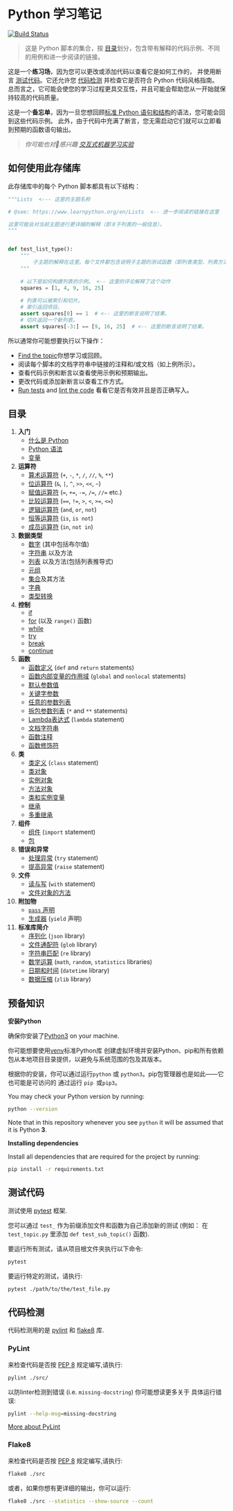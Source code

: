 # Python 学习笔记

[![Build Status](https://travis-ci.org/trekhleb/learn-python.svg?branch=master)](https://travis-ci.org/trekhleb/learn-python)

> 这是 Python 脚本的集合，按 [目录](#目录)划分，包含带有解释的代码示例、不同的用例和进一步阅读的链接。


这是一个**练习场**，因为您可以更改或添加代码以查看它是如何工作的，
并使用断言 [测试代码](#测试代码)。它还允许您 [代码检测](#代码检测) 
并检查它是否符合 Python 代码风格指南。
总而言之，它可能会使您的学习过程更具交互性，并且可能会帮助您从一开始就保持较高的代码质量。

这是一个**备忘单**，因为一旦您想回顾[标准 Python 语句和结构](#目录)的语法，您可能会回到这些代码示例。
此外，由于代码中充满了断言，您无需启动它们就可以立即看到预期的函数语句输出。

> _你可能也对🤖感兴趣 [交互式机器学习实验](https://github.com/trekhleb/machine-learning-experiments)_

## 如何使用此存储库

此存储库中的每个 Python 脚本都具有以下结构：

```python
"""Lists  <--- 这里的主题名称

# @see: https://www.learnpython.org/en/Lists  <-- 进一步阅读的链接在这里

这里可能会对当前主题进行更详细的解释（即关于列表的一般信息）。
"""


def test_list_type():
    """
        子主题的解释在这里。每个文件都包含说明子主题的测试函数（即列表类型、列表方法）。
    """
    
    # 以下是如何构建列表的示例。 <-- 这里的评论解释了这个动作
    squares = [1, 4, 9, 16, 25]
    
    # 列表可以被索引和切片。
    # 索引返回项目。
    assert squares[0] == 1  # <-- 这里的断言说明了结果。
    # 切片返回一个新列表。
    assert squares[-3:] == [9, 16, 25]  # <-- 这里的断言说明了结果。
```

所以通常你可能想要执行以下操作：

- [Find the topic](#table-of-contents)你想学习或回顾。
- 阅读每个脚本的文档字符串中链接的注释和/或文档（如上例所示）。
- 查看代码示例和断言以查看使用示例和预期输出。
- 更改代码或添加新断言以查看工作方式。
- [Run tests](#testing-the-code) and [lint the code](#linting-the-code) 看看它是否有效并且是否正确写入。

## 目录

1. **入门**
    - [什么是 Python](src/getting_started/what_is_python.md)
    - [Python 语法](src/getting_started/python_syntax.md)
    - [变量](src/getting_started/test_variables.py)
2. **运算符**
    - [算术运算符](src/operators/test_arithmetic.py) (`+`, `-`, `*`, `/`, `//`, `%`, `**`)
    - [位运算符](src/operators/test_bitwise.py) (`&`, `|`, `^`, `>>`, `<<`, `~`)
    - [赋值运算符](src/operators/test_assigment.py) (`=`, `+=`, `-=`, `/=`, `//=` etc.)
    - [比较运算符](src/operators/test_comparison.py) (`==`, `!=`, `>`, `<`, `>=`, `<=`)
    - [逻辑运算符](src/operators/test_logical.py) (`and`, `or`, `not`)
    - [恒等运算符](src/operators/test_identity.py) (`is`, `is not`)
    - [成员运算符](src/operators/test_membership.py) (`in`, `not in`)
3. **数据类型**
    - [数字](src/data_types/test_numbers.py) (其中包括布尔值)
    - [字符串](src/data_types/test_strings.py) 以及方法
    - [列表](src/data_types/test_lists.py) 以及方法(包括列表推导式)
    - [元组](src/data_types/test_tuples.py)
    - [集合](src/data_types/test_sets.py)及其方法
    - [字典](src/data_types/test_dictionaries.py)
    - [类型转换](src/data_types/test_type_casting.py)
4. **控制**
    - [if](src/control_flow/test_if.py)
    - [for](src/control_flow/test_for.py) (以及 `range()` 函数)
    - [while](src/control_flow/test_while.py)
    - [try](src/control_flow/test_try.py)
    - [break](src/control_flow/test_break.py)
    - [continue](src/control_flow/test_continue.py)
5. **函数**
    - [函数定义](src/functions/test_function_definition.py) (`def` and `return` statements)
    - [函数内部变量的作用域](src/functions/test_function_scopes.py) (`global` and `nonlocal` statements)
    - [默认参数值](src/functions/test_function_default_arguments.py)
    - [关键字参数](src/functions/test_function_keyword_arguments.py)
    - [任意的参数列表](src/functions/test_function_arbitrary_arguments.py)
    - [拆包参数列表](src/functions/test_function_unpacking_arguments.py) (`*` and `**` statements)
    - [Lambda表达式](src/functions/test_lambda_expressions.py) (`lambda` statement)
    - [文档字符串](src/functions/test_function_documentation_string.py)
    - [函数注释](src/functions/test_function_annotations.py)
    - [函数修饰符](src/functions/test_function_decorators.py)
6. **类**
    - [类定义](src/classes/test_class_definition.py) (`class` statement)
    - [类对象](src/classes/test_class_objects.py)
    - [实例对象](src/classes/test_instance_objects.py)
    - [方法对象](src/classes/test_method_objects.py)
    - [类和实例变量](src/classes/test_class_and_instance_variables.py)
    - [继承](src/classes/test_inheritance.py)
    - [多重继承](src/classes/test_multiple_inheritance.py)
7. **组件**
    - [组件](src/modules/test_modules.py) (`import` statement)
    - [包](src/modules/test_packages.py)
8. **错误和异常**
    - [处理异常](src/exceptions/test_handle_exceptions.py) (`try` statement)
    - [提高异常](src/exceptions/test_raise_exceptions.py) (`raise` statement) 
9. **文件**
    - [读与写](src/files/test_file_reading.py) (`with` statement)
    - [文件对象的方法](src/files/test_file_methods.py)
10. **附加物**
    - [`pass` 声明](src/additions/test_pass.py)
    - [生成器](src/additions/test_generators.py) (`yield` 声明)
11. **标准库简介**
    - [序列化](src/standard_libraries/test_json.py) (`json` library)
    - [文件通配符](src/standard_libraries/test_glob.py) (`glob` library)
    - [字符串匹配](src/standard_libraries/test_re.py) (`re` library)
    - [数学运算](src/standard_libraries/test_math.py) (`math`, `random`, `statistics` libraries)
    - [日期和时间](src/standard_libraries/test_datetime.py) (`datetime` library)
    - [数据压缩](src/standard_libraries/test_zlib.py) (`zlib` library)

## 预备知识

**安装Python**

确保你安装了[Python3](https://realpython.com/installing-python/) on your machine.

你可能想要使用[venv](https://docs.python.org/3/library/venv.html)标准Python库
创建虚拟环境并安装Python、pip和所有依赖包从本地项目目录提供，以避免与系统范围的包及其版本。

根据你的安装，你可以通过运行`python` 或 `python3`。pip包管理器也是如此——它也可能是可访问的
通过运行 `pip `或` pip3 `。

You may check your Python version by running:

```bash
python --version
```

Note that in this repository whenever you see `python` it will be assumed that it is Python **3**.

**Installing dependencies**

Install all dependencies that are required for the project by running:

```bash
pip install -r requirements.txt
```

## 测试代码

测试使用 [pytest](https://docs.pytest.org/en/latest/) 框架.

您可以通过 `test_` 作为前缀添加文件和函数为自己添加新的测试 
(例如： 在 `test_topic.py` 里添加  `def test_sub_topic()` 函数).

要运行所有测试，请从项目根文件夹执行以下命令:

```bash
pytest
```

要运行特定的测试，请执行:

```bash
pytest ./path/to/the/test_file.py
```

## 代码检测

代码检测用的是 [pylint](http://pylint.pycqa.org/) 和 [flake8](http://flake8.pycqa.org/en/latest/) 库.

### PyLint

来检查代码是否按 [PEP 8](https://www.python.org/dev/peps/pep-0008/) 规定编写,请执行:

```bash
pylint ./src/
```

以防linter检测到错误 (i.e. `missing-docstring`) 你可能想读更多关于
具体运行错误:

```bash
pylint --help-msg=missing-docstring
```

[More about PyLint](http://pylint.pycqa.org/)

### Flake8

来检查代码是否按 [PEP 8](https://www.python.org/dev/peps/pep-0008/) 规定编写,请执行:

```bash
flake8 ./src
```

或者，如果你想有更详细的输出，你可以运行:

```bash
flake8 ./src --statistics --show-source --count
```
